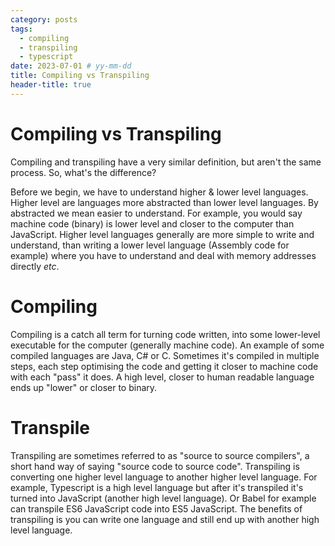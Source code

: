 ```yaml
---
category: posts
tags:
  - compiling
  - transpiling
  - typescript
date: 2023-07-01 # yy-mm-dd
title: Compiling vs Transpiling
header-title: true
---
```


# Compiling vs Transpiling

Compiling and transpiling have a very similar definition, but aren't the same process. So, what's the difference?

Before we begin, we have to understand higher & lower level languages. Higher level are languages more abstracted than lower level languages. By abstracted we mean easier to understand. For example, you would say machine code (binary) is lower level and closer to the computer than JavaScript. Higher level languages generally are more simple to write and understand, than writing a lower level language (Assembly code for example) where you have to understand and deal with memory addresses directly _etc_.

# Compiling
Compiling is a catch all term for turning code written, into some lower-level executable for the computer (generally machine code). An example of some compiled languages are Java, C# or C. Sometimes it's compiled in multiple steps, each step optimising the code and getting it closer to machine code with each "pass" it does. A high level, closer to human readable language ends up "lower" or closer to binary.

# Transpile
Transpiling are sometimes referred to as "source to source compilers", a short hand way of saying "source code to source code". Transpiling is converting one higher level language to another higher level language. For example, Typescript is a high level language but after it's transpiled it's turned into JavaScript (another high level language). Or Babel for example can transpile ES6 JavaScript code into ES5 JavaScript. The benefits of transpiling is you can write one language and still end up with another high level language.